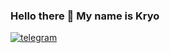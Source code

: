 ### Hello there 👋 My name is Kryo
[![telegram](https://img.shields.io/badge/Lawxsz-2CA5E0?style=for-the-badge&logo=telegram&logoColor=white)](https://t.me/Kryovzv/)&nbsp;&nbsp;&nbsp;
<p align="justify">
<!--
**Kryovzv/Kryovzv** is a ✨ _special_ ✨ repository because its `README.md` (this file) appears on your GitHub profile.

Here are some ideas to get you started:

- 🔭 I’m currently working on ...
- 🌱 I’m currently learning ...
- 👯 I’m looking to collaborate on ...
- 🤔 I’m looking for help with ...
- 💬 Ask me about ...
- 📫 How to reach me: ...
- 😄 Pronouns: ...
- ⚡ Fun fact: ...
-->
